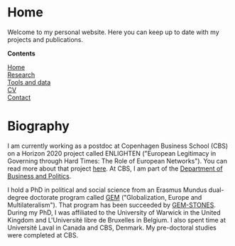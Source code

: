 # Home

Welcome to my personal website. Here you can keep up to date with my projects and publications.

**Contents**

[Home](https://basselhak.github.io/)  
[Research](https://basselhak.github.io/research)  
[Tools and data](https://basselhak.github.io/tools)  
[CV](https://basselhak.github.io/cv)  
[Contact](https://basselhak.github.io/contact)  

# Biography

I am currently working as a postdoc at Copenhagen Business School (CBS) on a Horizon 2020 project called ENLIGHTEN ("European Legitimacy in Governing through Hard Times: The Role of European Networks"). You can read more about that project [here](http://enlightenproject.eu/). At CBS, I am part of the [Department of Business and Politics](https://www.cbs.dk/en/research/departments-and-centres/department-of-business-and-politics).

I hold a PhD in political and social science from an Erasmus Mundus dual-degree doctorate program called [GEM](http://www.erasmusmundus-gem.eu/) ("Globalization, Europe and Multilateralism"). That program has been succeeded by [GEM-STONES](https://gem-stones.eu/). During my PhD, I was affiliated to the University of Warwick in the United Kingdom and L'Université libre de Bruxelles in Belgium. I also spent time at Université Laval in Canada and CBS, Denmark. My pre-doctoral studies were completed at CBS.
